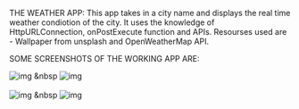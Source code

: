 THE WEATHER APP:
This app takes in a city name and displays the real time weather condiotion of the city.
It uses the knowledge of HttpURLConnection, onPostExecute function and APIs.
Resourses used are - Wallpaper from unsplash and OpenWeatherMap API.

SOME SCREENSHOTS OF THE WORKING APP ARE:

![img](https://i.ibb.co/XVxv87h/img1.png)
&nbsp
![img](https://i.ibb.co/m0M8LGZ/img2.png)
<br><br>
![img](https://i.ibb.co/w019hWF/img3.png)
&nbsp
![img](https://i.ibb.co/z2KGHNL/img4.png)
